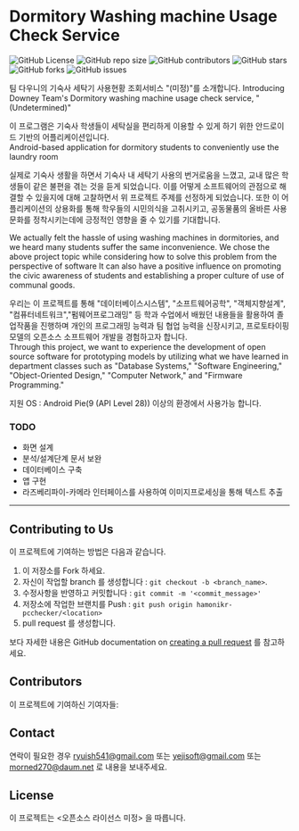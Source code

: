 # Dormitory Washing machine Usage Check Service

![GitHub
License](https://img.shields.io/github/license/2020-Downy/dorm_wash_service)
![GitHub repo
size](https://img.shields.io/github/repo-size/2020-Downy/dorm_wash_service)
![GitHub
contributors](https://img.shields.io/github/contributors/2020-Downy/dorm_wash_service)
![GitHub
stars](https://img.shields.io/github/stars/2020-Downy/dorm_wash_service?style=social)
![GitHub
forks](https://img.shields.io/github/forks/2020-Downy/dorm_wash_service?style=social)
![GitHub
issues](https://img.shields.io/github/issues/2020-Downy/dorm_wash_service?style=social)

팀 다우니의 기숙사 세탁기 사용현황 조회서비스 "(미정)"를 소개합니다.
Introducing Downey Team's Dormitory washing machine usage check service, "(Undetermined)"

이 프로그램은 기숙사 학생들이 세탁실을 편리하게 이용할 수 있게 하기 위한 안드로이드 기반의 어플리케이션입니다.<br/>
Android-based application for dormitory students to conveniently use the laundry room
 
실제로 기숙사 생활을 하면서 기숙사 내 세탁기 사용의 번거로움을 느꼈고, 교내 많은 학생들이 같은 불편을 겪는 것을 듣게 되었습니다. 
이를 어떻게 소프트웨어의 관점으로 해결할 수 있을지에 대해 고찰하면서 위 프로젝트 주제를 선정하게 되었습니다. 
또한 이 어플리케이션의 상용화를 통해 학우들의 시민의식을 고취시키고, 공동물품의 올바른 사용문화를 정착시키는데에 긍정적인 영향을 줄 수 있기를 기대합니다.

We actually felt the hassle of using washing machines in dormitories, and we heard many students suffer the same inconvenience. 
We chose the above project topic while considering how to solve this problem from the perspective of software
It can also have a positive influence on promoting the civic awareness of students and establishing a proper culture of use of communal goods.
 
우리는 이 프로젝트를 통해 "데이터베이스시스템", "소프트웨어공학", "객체지향설계", "컴퓨터네트워크","펌웨어프로그래밍" 등 학과 수업에서 배웠던 내용들을 활용하여 졸업작품을 진행하며 개인의 프로그래밍 능력과 팀 협업 능력을 신장시키고, 프로토타이핑 모델의 오픈소스 소프트웨어 개발을 경험하고자 합니다.  
Through this project, we want to experience the development of open source software for prototyping models by utilizing what we have learned in department classes such as "Database Systems," "Software Engineering," "Object-Oriented Design," "Computer Network," and "Firmware Programming."


 지원 OS : Android Pie(9 (API Level 28)) 이상의 환경에서 사용가능 합니다.


### TODO
 - 화면 설계
 - 분석/설계단계 문서 보완
 - 데이터베이스 구축
 - 앱 구현
 - 라즈베리파이-카메라 인터페이스를 사용하여 이미지프로세싱을 통해 텍스트 추출

<hr>

## Contributing to Us

이 프로젝트에 기여하는 방법은 다음과 같습니다.

1. 이 저장소를 Fork 하세요.
2. 자신이 작업할 branch 를 생성합니다 : `git checkout -b <branch_name>`.
3. 수정사항을 반영하고 커밋합니다 : `git commit -m '<commit_message>'`
4. 저장소에 작업한 브랜치를 Push : `git push origin hamonikr-pcchecker/<location>`
5. pull request 를 생성합니다.

보다 자세한 내용은 GitHub documentation on [creating a pull
request](https://help.github.com/en/github/collaborating-with-issues-and-pull-requests/creating-a-pull-request) 를 참고하세요.

## Contributors

이 프로젝트에 기여하신 기여자들:

## Contact

연락이 필요한 경우 <ryuish541@gmail.com> 또는 <yejisoft@gmail.com> 또는 <morned270@daum.net> 로 내용을 보내주세요.

## License

이 프로젝트는 <오픈소스 라이선스 미정> 을 따릅니다.
